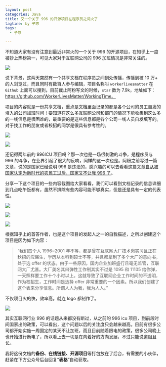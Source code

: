 ```yaml
---
layout: post
categories: Java
title: 又一个关于 996 的开源项目在程序员之间火了
tagline: by 子悠
tags: 
  - 子悠

---
```


不知道大家有没有注意到最近非常火的一个关于 996 的开源项目，在知乎上一度被抄上热榜第一，可见大家对于互联网公司的 996 加班情况是非常关注的。

![](/Users/silence/IdeaProjects/justdojava.github.io/assets/images/2019/java/image_ziyou/2021/1014/01.png)

说下背景，这两天突然有一个共享文档在程序员之间到处传播，传播到被 10 万+ 的人浏览过，而且同时有数百人参与编辑，项目名称叫 `workerlivesmatter` 在 `Github` 上面可以搜到，目前截止阿粉写文的时候，`star` 数为 7.9k，地址如下： https://github.com/WorkerLivesMatter/WorkingTime。

项目的内容就是一份共享文档，重点是文档里面记录的都是各个公司的员工自发的填入的公司加班时间！要知道在这么多互联网公司和部门的情况下能收集到这么多的一线信息是很困难的，最重要的是这些信息都是各个公司一线人员自发填写的。对于找工作的朋友或者校招的同学是很具有参考性的。

![](/Users/silence/IdeaProjects/justdojava.github.io/assets/images/2019/java/image_ziyou/2021/1014/02.png)



![](/Users/silence/IdeaProjects/justdojava.github.io/assets/images/2019/java/image_ziyou/2021/1014/03.png)



还记得两年前的 996ICU 项目吗？那一次也是一场很刺激的斗争，是程序员与 996 的斗争，在业界引起了很大的反响，同样的这一次也是。阿粉之前写过一篇文章，说的是国家已经说明 996 是违法的，感兴趣的可以去看看这篇文章[自从被国家认定为新时代的农民工过后，国家又不让我 996 了](https://mp.weixin.qq.com/s?__biz=MzkzODE3OTI0Ng==&mid=2247497484&idx=1&sn=a865cadf18299bbd6c88aeae104045c2&chksm=c28698cdf5f111dbc0639502f3615a4f0db84cc92588ebf3c4f7a1b5f2ed59cf2493eee852f8&token=1629022817&lang=zh_CN#rd)。

分享一下这个项目的一些内容截图给大家看看，我们可以看到文档记录的信息详细到几点吃午饭都有，虽然不排除有些内容可能不够真实，但是还是具有一定的代表性。

![](/Users/silence/IdeaProjects/justdojava.github.io/assets/images/2019/java/image_ziyou/2021/1014/04.png)



![](/Users/silence/IdeaProjects/justdojava.github.io/assets/images/2019/java/image_ziyou/2021/1014/05.png)



![](/Users/silence/IdeaProjects/justdojava.github.io/assets/images/2019/java/image_ziyou/2021/1014/06.png)

根据知乎上的首答作者，也是这个项目的发起人之一的自我描述，之所以创建这个项目是因为如下内容：

>  “我们四个人 1996~2001 年不等，都是曾在互联网大厂技术岗实习且正在秋招的应届生，学历从本科到硕士不等，并且都拿到了多个大厂的意向书，处于选 offer 的状态。由于一些原因，国内企业加班盛行且毫无监管，互联网大厂尤甚。大厂美名其曰弹性工作制其实不过是 1095 和 11105 给你弹，一天照样要工作十个小时以上。这就导致了互联网企业工作时间的不透明，作为校招生，工作时间是选择 offer 非常重要的一个因素。所以我们创建了这个表来分享信息。所谓人人为我，我为人人。”

不仅项目火的快，效率高，就连 logo 都制作了。

![](/Users/silence/IdeaProjects/justdojava.github.io/assets/images/2019/java/image_ziyou/2021/1014/07.png)

其实互联网行业 996 的话题从来都没有断过，从之前的 996 icu 项目，到前段时间国家出的政策，可以看出，这个问题以后的关注度只会越来越高。目前有很多公司都开始实施一周固定的某天不让加班，而且目前随着限电的政策，很多公司晚上也开始进行断电了，所以看上去一切是在向着好的方向发展，不过只能说道阻且长。

我将这份文档的**备份、在线链接、开源项目**等打包放在了后台，有需要的小伙伴，赶紧在下方公众号后台回复“**表格**”自动获取。